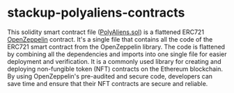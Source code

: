 # stackup-polyaliens-contracts

This solidity smart contract file ([PolyAliens.sol](/PolyAliens.sol#L1229)) is a flattened ERC721 [OpenZeppelin](https://www.openzeppelin.com/) contract. It's a single file that contains all the code of the ERC721 smart contract from the OpenZeppelin library. The code is flattened by combining all the dependencies and imports into one single file for easier deployment and verification. It is a commonly used library for creating and deploying non-fungible token (NFT) contracts on the Ethereum blockchain. By using OpenZeppelin's pre-audited and secure code, developers can save time and ensure that their NFT contracts are secure and reliable.
